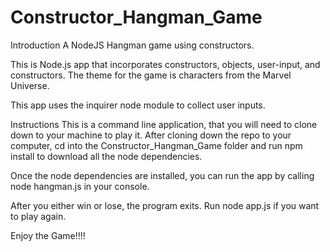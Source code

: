 # Constructor_Hangman_Game

Introduction
A NodeJS Hangman game using constructors.

This is Node.js app that incorporates constructors, objects, user-input, and constructors. The theme for the game is characters from the Marvel Universe.

This app uses the inquirer node module to collect user inputs.

Instructions
This is a command line application, that you will need to clone down to your machine to play it. After cloning down the repo to your computer, cd into the Constructor_Hangman_Game folder and run npm install to download all the node dependencies.

Once the node dependencies are installed, you can run the app by calling node hangman.js in your console.

After you either win or lose, the program exits. Run node app.js if you want to play again.

Enjoy the Game!!!!